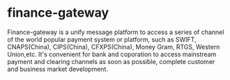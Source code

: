 # finance-gateway
 Finance-gateway is a unify message platform to access a series of channel of the world popular payment system or platform, such as SWIFT, CNAPS(China), CIPS(China), CFXPS(China), Money Gram, RTGS, Western Union,etc. It's convenient for bank and coporation to access mainstream payment and clearing channels as soon as possible, complete customer and business market development.
